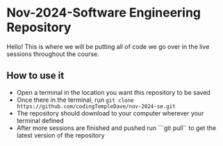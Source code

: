 # Nov-2024-Software Engineering Repository

Hello!  This is where we will be putting all of code we go over in the live sessions throughout the course.  

## How to use it
- Open a terminal in the location you want this repository to be saved
- Once there in the terminal, run ```git clone https://github.com/codingTempleDave/nov-2024-se.git```
- The repository should download to your computer wherever your terminal defined
- After more sessions are finished and pushed run ```git pull`` to get the latest version of the repository
